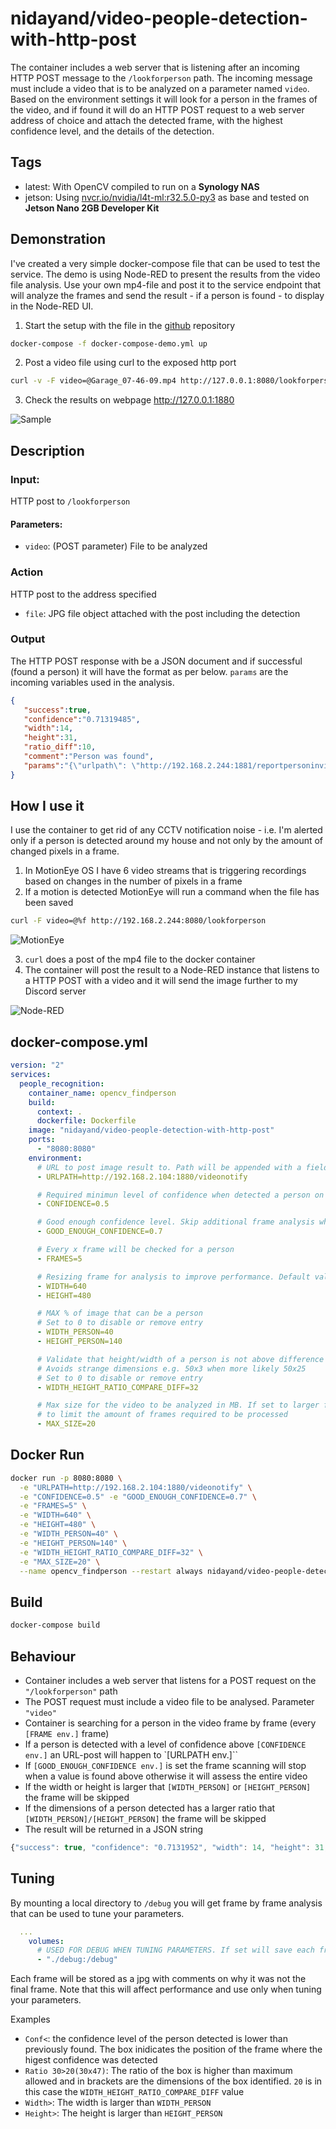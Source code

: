 # nidayand/video-people-detection-with-http-post
The container includes a web server that is listening after an incoming HTTP POST message to the `/lookforperson` path. The incoming message must include a video that is to be analyzed on a parameter named `video`.
Based on the environment settings it will look for a person in the frames of the video, and if found it will do an HTTP POST request to a web server address of choice and attach the detected frame, with the highest confidence level, and the details of the detection.

## Tags
- latest: With OpenCV compiled to run on a **Synology NAS**
- jetson: Using [nvcr.io/nvidia/l4t-ml:r32.5.0-py3](https://ngc.nvidia.com/catalog/containers/nvidia:l4t-ml) as base and tested on **Jetson Nano 2GB Developer Kit**

## Demonstration
I've created a very simple docker-compose file that can be used to test the service. The demo is using Node-RED to present the results from the video file analysis.
Use your own mp4-file and post it to the service endpoint that will analyze the frames and send the result - if a person is found - to display in the Node-RED UI.

1. Start the setup with the file in the [github](https://github.com/nidayand/video-people-detection-with-http-post) repository
```bash
docker-compose -f docker-compose-demo.yml up
```
2.  Post a video file using curl to the exposed http port 
```bash
curl -v -F video=@Garage_07-46-09.mp4 http://127.0.0.1:8080/lookforperson`
```
3. Check the results on webpage http://127.0.0.1:1880

![Sample](https://i.imgur.com/u39XpJp.png)

## Description
### Input:
HTTP post to `/lookforperson`
#### Parameters:
- `video`: (POST parameter) File to be analyzed

### Action
HTTP post to the address specified 
- `file`: JPG file object attached with the post including the detection

### Output
The HTTP POST response with be a JSON document and if successful (found a person) it will have the format as per below. `params` are the incoming variables used in the analysis.
```json
{
   "success":true,
   "confidence":"0.71319485",
   "width":14,
   "height":31,
   "ratio_diff":10,
   "comment":"Person was found",
   "params":"{\"urlpath\": \"http://192.168.2.244:1881/reportpersoninvideo\", \"frames\": 5, \"conf\": 0.2, \"good_enough_conf\": 0.7, \"width_person\": 40, \"height_person\": 80, \"width\": 640, \"height\": 480, \"ratio\": 20}"
}
```

## How I use it
I use the container to get rid of any CCTV notification noise - i.e. I'm alerted only if a person is detected around my house and not only by the amount of changed pixels in a frame.
1. In MotionEye OS I have 6 video streams that is triggering recordings based on changes in the number of pixels in a frame
2. If a motion is detected MotionEye will run a command when the file has been saved
```bash
curl -F video=@%f http://192.168.2.244:8080/lookforperson
```
![MotionEye](https://i.imgur.com/nE9e9c9.png)

3. `curl` does a post of the mp4 file to the docker container
4. The container will post the result to a Node-RED instance that listens to a HTTP POST with a video and it will send the image further to my Discord server

![Node-RED](https://i.imgur.com/PuOfo95.png)

## docker-compose.yml
```yaml
version: "2"
services:
  people_recognition:
    container_name: opencv_findperson
    build:
      context: .
      dockerfile: Dockerfile
    image: "nidayand/video-people-detection-with-http-post"
    ports:
      - "8080:8080"
    environment: 
      # URL to post image result to. Path will be appended with a field called "file" with type image/jpg
      - URLPATH=http://192.168.2.104:1880/videonotify

      # Required minimun level of confidence when detected a person on the analysis of a frame. Default 0.2
      - CONFIDENCE=0.5

      # Good enough confidence level. Skip additional frame analysis when this level has been reached. Default 0.8
      - GOOD_ENOUGH_CONFIDENCE=0.7

      # Every x frame will be checked for a person
      - FRAMES=5

      # Resizing frame for analysis to improve performance. Default values 640/480
      - WIDTH=640
      - HEIGHT=480

      # MAX % of image that can be a person
      # Set to 0 to disable or remove entry
      - WIDTH_PERSON=40
      - HEIGHT_PERSON=140

      # Validate that height/width of a person is not above difference compared to max HEIGHT_PERSON/WIDTH_PERSON
      # Avoids strange dimensions e.g. 50x3 when more likely 50x25
      # Set to 0 to disable or remove entry
      - WIDTH_HEIGHT_RATIO_COMPARE_DIFF=32

      # Max size for the video to be analyzed in MB. If set to larger files make sure the set GOOD_ENOUGH_CONFIDENCE
      # to limit the amount of frames required to be processed
      - MAX_SIZE=20
```

## Docker Run

```bash
docker run -p 8080:8080 \
  -e "URLPATH=http://192.168.2.104:1880/videonotify" \
  -e "CONFIDENCE=0.5" -e "GOOD_ENOUGH_CONFIDENCE=0.7" \
  -e "FRAMES=5" \
  -e "WIDTH=640" \
  -e "HEIGHT=480" \
  -e "WIDTH_PERSON=40" \
  -e "HEIGHT_PERSON=140" \
  -e "WIDTH_HEIGHT_RATIO_COMPARE_DIFF=32" \
  -e "MAX_SIZE=20" \
  --name opencv_findperson --restart always nidayand/video-people-detection-with-http-post:latest
```

## Build
```bash
docker-compose build
```

## Behaviour
- Container includes a web server that listens for a POST request on the `"/lookforperson"` path
- The POST request must include a video file to be analysed. Parameter `"video"`
- Container is searching for a person in the video frame by frame (every `[FRAME env.]` frame)
- If a person is detected with a level of confidence above `[CONFIDENCE env.]` an URL-post will happen to `[URLPATH env.]``
- If `[GOOD_ENOUGH_CONFIDENCE env.]` is set the frame scanning will stop when a value is found above otherwise it will assess the entire video
- If the width or height is larger that `[WIDTH_PERSON]` or `[HEIGHT_PERSON]` the frame will be skipped
- If the dimensions of a person detected has a larger ratio that `[WIDTH_PERSON]/[HEIGHT_PERSON]` the frame will be skipped
- The result will be returned in a JSON string

```javascript
{"success": true, "confidence": "0.7131952", "width": 14, "height": 31, "ratio_diff": 10, "comment": "Person was found"}
```

## Tuning
By mounting a local directory to `/debug` you will get frame by frame analysis that can be used to tune your parameters.

```yaml
  ...
    volumes: 
      # USED FOR DEBUG WHEN TUNING PARAMETERS. If set will save each frame analyzed in a subfolder
      - "./debug:/debug"
```

Each frame will be stored as a jpg with comments on why it was not the final frame. Note that this will affect performance and use only when tuning your parameters.

Examples
- `Conf<`: the confidence level of the person detected is lower than previously found. The box inidicates the position of the frame where the higest confidence was detected
- `Ratio 30>20(30x47)`: The ratio of the box is higher than maximum allowed and in brackets are the dimensions of the box identified. `20` is in this case the `WIDTH_HEIGHT_RATIO_COMPARE_DIFF` value
- `Width>`: The width is larger than `WIDTH_PERSON`
- `Height>`: The height is larger than `HEIGHT_PERSON`